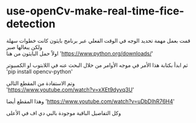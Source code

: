 # use-openCv-make-real-time-fice-detection
قمت بعمل مهمة تحديد الوجه في الوقت الفعلي عبر برنامج بايثون كانت خطوات سهلة ولكن يبغالها صبر  
اولاً حمل البايثون من هنا 
'https://www.python.org/downloads/'

ثم ابدأ بكتابة هذا الأمر في موجه الأوامر من خلال البحث عنه في اللابتوب او الكمبيوتر 
'pip install opencv-python'

وتم الاستفادة من المقطع التالي  
'https://www.youtube.com/watch?v=xXEt9dyvq3U'

وهذا المقطع أيضا 
'https://www.youtube.com/watch?v=uDbDIhR76H4'


وكل التفاصيل الباقية موجودة بالبي دي اف في الأعلى
